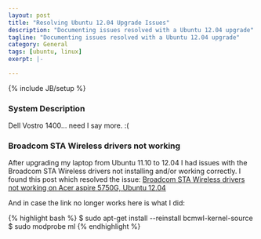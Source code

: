 ```yaml
---
layout: post
title: "Resolving Ubuntu 12.04 Upgrade Issues"
description: "Documenting issues resolved with a Ubuntu 12.04 upgrade"
tagline: "Documenting issues resolved with a Ubuntu 12.04 upgrade"
category: General
tags: [ubuntu, linux]
exerpt: |-

---
```

{% include JB/setup %}

### System Description

Dell Vostro 1400... need I say more. :(

### Broadcom STA Wireless drivers not working

After upgrading my laptop from Ubuntu 11.10 to 12.04 I had issues with the Broadcom STA Wireless drivers not installing and/or working correctly. I found this post which resolved the issue: [Broadcom STA Wireless drivers not working on Acer aspire 5750G, Ubuntu 12.04](http://ubuntuforums.org/showpost.php?p=11882998&postcount=4)

And in case the link no longer works here is what I did:

{% highlight bash %}
$ sudo apt-get install --reinstall bcmwl-kernel-source
$ sudo modprobe ml
{% endhighlight %}
